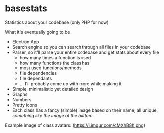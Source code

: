 # basestats
Statistics about your codebase (only PHP for now)

What it's eventually going to be
* Electron App
* Search engine so you can search through all files in your codebase
* Parser, so it'll parse your entire codebase and get stats about every file
  * how many times a function is used
  * how many functions the class has
  * most used functions/methods
  * file dependencies
  * file dependants
  * ... I'll probably come up with more while making it
* Simple, minimalistic yet detailed design
* Graphs
* Numbers
* Pretty icons
* Each class has a fancy (simple) image based on their name, all unique, _something like the image at the bottom_.





Example image of class avatars: (https://i.imgur.com/cMXhB8h.png)
